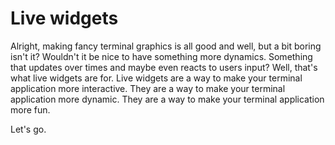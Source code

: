 # Live widgets

Alright, making fancy terminal graphics is all good and well, but a bit boring isn't it? Wouldn't it be nice to have something more dynamics. Something that updates over times and maybe even reacts to users input? Well, that's what live widgets are for. Live widgets are a way to make your terminal application more interactive. They are a way to make your terminal application more dynamic. They are a way to make your terminal application more fun. 

Let's go. 
